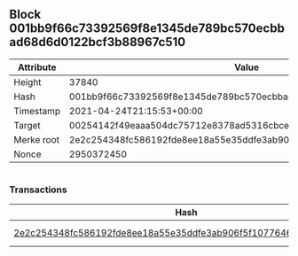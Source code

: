 ## Block 001bb9f66c73392569f8e1345de789bc570ecbbad68d6d0122bcf3b88967c510

Attribute | Value
--- | ---
Height | 37840
Hash | 001bb9f66c73392569f8e1345de789bc570ecbbad68d6d0122bcf3b88967c510
Timestamp | 2021-04-24T21:15:53+00:00
Target | 00254142f49eaaa504dc75712e8378ad5316cbcead634704b3734b6271167cc4
Merke root | 2e2c254348fc586192fde8ee18a55e35ddfe3ab906f5f1077646e457687a88ed
Nonce | 2950372450

```

```

### Transactions

Hash | Amount
--- | ---
[2e2c254348fc586192fde8ee18a55e35ddfe3ab906f5f1077646e457687a88ed](2e2c254348fc586192fde8ee18a55e35ddfe3ab906f5f1077646e457687a88ed.md) | 10.00000000 SKEPTI 
